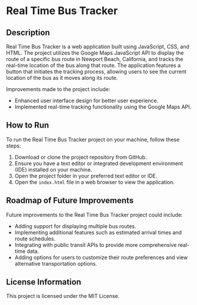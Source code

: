 # Real Time Bus Tracker

## Description

Real Time Bus Tracker is a web application built using JavaScript, CSS, and HTML. The project utilizes the Google Maps JavaScript API to display the route of a specific bus route in Newport Beach, California, and tracks the real-time location of the bus along that route. The application features a button that initiates the tracking process, allowing users to see the current location of the bus as it moves along its route.

Improvements made to the project include:
- Enhanced user interface design for better user experience.
- Implemented real-time tracking functionality using the Google Maps API.

## How to Run

To run the Real Time Bus Tracker project on your machine, follow these steps:
1. Download or clone the project repository from GitHub.
2. Ensure you have a text editor or integrated development environment (IDE) installed on your machine.
3. Open the project folder in your preferred text editor or IDE.
4. Open the `index.html` file in a web browser to view the application.

## Roadmap of Future Improvements

Future improvements to the Real Time Bus Tracker project could include:
- Adding support for displaying multiple bus routes.
- Implementing additional features such as estimated arrival times and route schedules.
- Integrating with public transit APIs to provide more comprehensive real-time data.
- Adding options for users to customize their route preferences and view alternative transportation options.

## License Information

This project is licensed under the MIT License.

